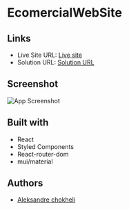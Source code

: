 # EcomercialWebSite

## Links

- Live Site URL: [Live site](https://ecomercial-web-site.vercel.app/)
- Solution URL: [Solution URL](https://github.com/aleksandrre/EcomercialWebSite)

## Screenshot
![App Screenshot](https://github.com/aleksandrre/EcomercialWebSite/assets/108459639/6f1b7d39-76cf-42cb-a16a-13f9f82bb46d)
## Built with
- React
- Styled Components
- React-router-dom
- mui/material
## Authors
- [Aleksandre chokheli](https://github.com/aleksandrre)
